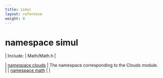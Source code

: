 ```yaml
---
title: simul
layout: reference
weight: 0
---
```

namespace simul
===

| Include: | Math/Math.h |



| [namespace clouds](simul/clouds) | The namespace corresponding to the Clouds module.<br> |
| [namespace math](simul/math) |  |

